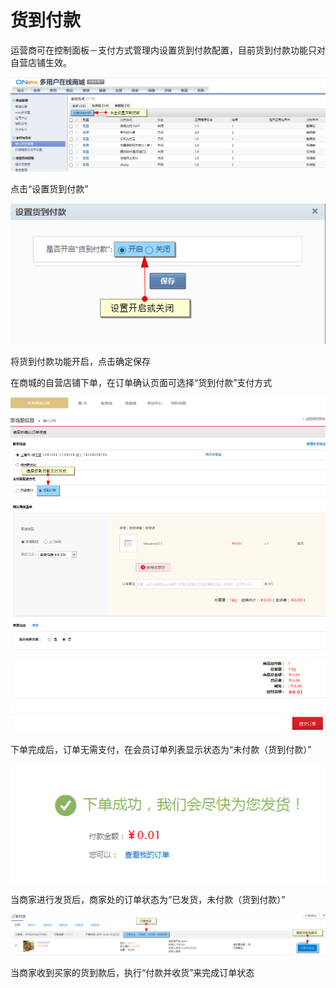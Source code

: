 # 货到付款

运营商可在控制面板－支付方式管理内设置货到付款配置，目前货到付款功能只对自营店铺生效。

![](images/122.png)
 
点击“设置货到付款”

![](images/123.png)

将货到付款功能开启，点击确定保存

在商城的自营店铺下单，在订单确认页面可选择“货到付款”支付方式

![](images/124.png)

下单完成后，订单无需支付，在会员订单列表显示状态为“未付款（货到付款）”

![](images/125.png)

当商家进行发货后，商家处的订单状态为“已发货，未付款（货到付款）”

![](images/126.png)

当商家收到买家的货到款后，执行“付款并收货”来完成订单状态
